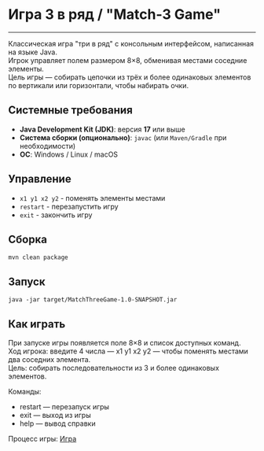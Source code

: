 # Игра 3 в ряд / "Match-3 Game"
___

Классическая игра "три в ряд" с консольным интерфейсом, написанная на языке Java.  
Игрок управляет полем размером 8×8, обменивая местами соседние элементы.  
Цель игры — собирать цепочки из трёх и более одинаковых элементов по вертикали или горизонтали, чтобы набирать очки.

## Системные требования

- **Java Development Kit (JDK)**: версия **17** или выше
- **Система сборки (опционально)**: `javac` (или `Maven/Gradle` при необходимости)
- **ОС**: Windows / Linux / macOS

## Управление
- `x1 y1 x2 y2` - поменять элементы местами
- `restart` - перезапустить игру
- `exit` - закончить игру

## Сборка
`mvn clean package`

## Запуск
`java -jar target/MatchThreeGame-1.0-SNAPSHOT.jar`

## Как играть
При запуске игры появляется поле 8×8 и список доступных команд.  
Ход игрока: введите 4 числа — x1 y1 x2 y2 — чтобы поменять местами два соседних элемента.  
Цель: собирать последовательности из 3 и более одинаковых элементов.  

Команды:
* restart — перезапуск игры
* exit — выход из игры
* help — вывод справки

Процесс игры:
[Игра]()